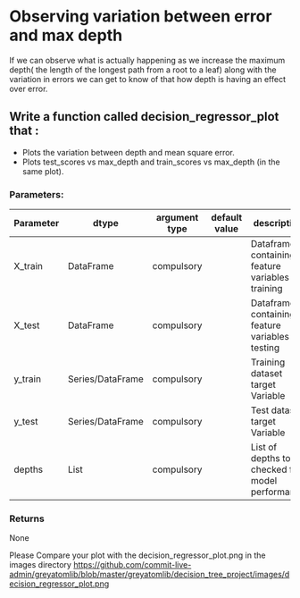 # Observing variation between error and max depth

If we can observe what is actually happening as we increase the maximum depth( the length of the longest path from a root to a leaf) 
along with the variation in errors we can get to know of that how depth is having an effect over error. 
 
## Write a function called decision_regressor_plot that :
- Plots the variation between depth and mean square error.
- Plots test_scores vs max_depth and train_scores vs max_depth (in the same plot).


### Parameters:

| Parameter | dtype | argument type | default value | description |
| --- | --- | --- | --- | --- |
| X_train | DataFrame | compulsory | | Dataframe containing feature variables for training |
| X_test | DataFrame | compulsory | | Dataframe containing feature variables for testing |
| y_train | Series/DataFrame | compulsory | | Training dataset target Variable |
| y_test | Series/DataFrame | compulsory | | Test dataset target Variable |
| depths | List | compulsory | | List of depths to be checked for model performance|


### Returns
None

Please Compare your plot with the decision_regressor_plot.png in the images directory
https://github.com/commit-live-admin/greyatomlib/blob/master/greyatomlib/decision_tree_project/images/decision_regressor_plot.png
